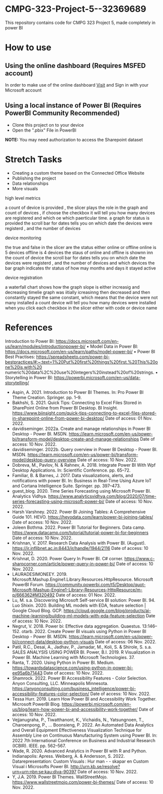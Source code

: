 # CMPG-323-Project-5--32369689

This repository contains code for CMPG 323 Project 5, made completely in power BI

# How to use

## Using the online dashboard (Requires MSFED account)

In order to make use of the online dashboard [Visit](https://app.powerbi.com/groups/me/reports/d90cd180-809d-4cbe-b731-7bd60dc1f306/ReportSection) and Sign in with your Microsoft account

## Using a local instance of Power BI (Requires PowerBI Community **Recommended**)

- Clone this project on to your device
- Open the ".pbix" File in PowerBI

**NOTE:** You may need authorization to access the Sharepoint dataset

# Stretch Tasks

- Creating a custom theme based on the Connected Office Website
- Publishing the project
- Data relationships
- More visuals


high level metrics

a count of device is provided , the slicer plays the role in the graph and count of devices , if choose the checkbox it will tell you how many devices are registered and which oe which paerticular time.
a graph for status is provided
the scroll bar for dates tells you on which date the devices were registerd , and the number of devices

device monitoring

the true and false in the slicer are the status either online or offline
online is 5 devices 
offline is 4 devices 
the staus of online and offline is shownn inn the count of device
the scroll bar for dates tells you on which date the devices were registerd , and the number of devices and which devices 
the bar graph indicates thr status of how may months and days it stayed active

device registration

a waterfall chart shows how the graph slope is either increasig and decreasing 
timelie graph was iitially icreasinng then decreased and then constantly stayed the same constant, which means that the device were not many installed 
a count device will tell you how many devices were installed when you click each checkbox in the slicer either with code or device name

# References

Introduction to Power BI: https://docs.microsoft.com/en-us/learn/modules/introductionpower-bi/
• Model Data in Power BI: https://docs.microsoft.com/en-us/learn/paths/model-power-bi/
• Power BI Best Practises: https://spreadsheeto.com/power-bi-bestpractices/#:~:text=1%20Put%20first%20things%20first.%20This%20one%20is,with%20
numeric%20data%2C%20use%20integers%20instead%20of%20strings.
• Storytelling in Power BI: https://powerbi.microsoft.com/en-us/data-storytelling/

- Aspin, A. 2021. Introduction to Power BI Themes. In: Pro Power BI Theme Creation. Springer. pp. 1–9.
- Bakhshi, S. 2021. Quick Tips: Connecting to Excel Files Stored in SharePoint Online from Power BI Desktop. BI Insight. https://www.biinsight.com/quick-tips-connecting-to-excel-files-stored-in-sharepoint-online-from-power-bi-desktop/ Date of access: 01 Nov. 2022.
- davidiseminger. 2022a. Create and manage relationships in Power BI Desktop - Power BI. MSDN. https://learn.microsoft.com/en-us/power-bi/transform-model/desktop-create-and-manage-relationships Date of access: 10 Nov. 2022.
- davidiseminger. 2022b. Query overview in Power BI Desktop - Power BI. MSDN. https://learn.microsoft.com/en-us/power-bi/transform-model/desktop-query-overview Date of access: 10 Nov. 2022.
- Dobreva, M., Pavlov, N. & Rahnev, A. 2018. Integrate Power BI With Wpf Desktop Applications. In: Scientific Conference. pp. 65–72.
- Familiar, B. & Barnes, J. 2017. Data visualizations, alerts, and notifications with power BI. In: Business in Real-Time Using Azure IoT and Cortana Intelligence Suite. Springer. pp. 397–473.
- guest_blog. 2020. Time Series Forecasting using Microsoft Power BI. Analytics Vidhya. https://www.analyticsvidhya.com/blog/2020/07/time-series-forecasting-using-microsoft-power-bi/ Date of access: 10 Nov. 2022.
- Harsh Varshney. 2022. Power BI Joining Tables: A Comprehensive Guide 101. HEVO. https://hevodata.com/learn/power-bi-joining-tables/ Date of access: 10 Nov. 2022.
- Joleen Bothma. 2022. Power BI Tutorial for Beginners. Data camp. https://www.datacamp.com/tutorial/tutorial-power-bi-for-beginners Date of access: 10 Nov. 2022.
- Krishnan, V. 2017. Research Data Analysis with Power BI. (August). https://ir.inflibnet.ac.in:8443/ir/handle/1944/2116 Date of access: 10 Nov. 2022.
- Krishnat, D. 2020. Power Query In Power BI. C# corner. https://www.c-sharpcorner.com/article/power-query-in-power-bi/ Date of access: 10 Nov. 2022.
- LAURADESIMONEEY. 2019. Microsoft.Mashup.Engine1.Library.Resources.HttpResource. Microsoft PowerBI Forum. https://community.powerbi.com/t5/Desktop/quot-Microsoft-Mashup-Engine1-Library-Resources-HttpResource/m-p/666362#M320492 Date of access: 01 Nov. 2022.
- Lu, M. s.a. Discovering Microsoft Self-service BI solution: Power BI. 94.
  Luo Shixin. 2020. Building ML models with EDA, feature selection | Google Cloud Blog. GCP. https://cloud.google.com/blog/products/ai-machine-learning/building-ml-models-with-eda-feature-selection Date of access: 10 Nov. 2022.
- Negrut, V. 2018. Power bi: Effective data aggregation. Quaestus. 13:146–152.
  otarb. 2022. Create Power BI visuals using Python in Power BI Desktop - Power BI. MSDN. https://learn.microsoft.com/en-us/power-bi/connect-data/desktop-python-visuals Date of access: 06 Nov. 2022.
- Patil, R.C., Desai, A., Jadhav, P., Jamadar, M., Koli, S. & Shirole, S. s.a. SALES ANALYSIS USING POWER BI.
  Power, B.I. 2019. R Visualization in Power BI. Machine Learning with Microsoft Technologies. 37.
- Ranta, T. 2020. Using Python in Power BI. Medium. https://towardsdatascience.com/using-python-in-power-bi-ee95a6b71443 Date of access: 10 Nov. 2022.
- Shamrock. 2022. Power BI Accessibility Features - Color Selection. Anyon Consulting, LLC. Minneapolis Minnesota. https://anyonconsulting.com/business_intelligence/power-bi-accessibility-features-color-selection/ Date of access: 10 Nov. 2022.
- Tessa Hurr. 2019. Learn How Power BI and Accessibility Work Together. Microsoft PowerBI Blog. https://powerbi.microsoft.com/en-us/blog/learn-how-power-bi-and-accessibility-work-together/ Date of access: 10 Nov. 2022.
- Vejjanugraha, P., Tiwatthanont, K., Vichaidis, N., Yatsungnoen, T., Charoenpong, P., … Boonsieng, P. 2022. An Automated Data Analytics and Overall Equipment Effectiveness Visualization Technique for Assembly Line on Continuous Manufacturing System using Power BI. In: 2022 7th International Conference on Business and Industrial Research (ICBIR). IEEE. pp. 562–567.
- Wade, R. 2020. Advanced Analytics in Power BI with R and Python. Indianapolis: Apress.
  Weiberg, A. & Andersson, S. 2022. Datarepresentation: Custom Visuals : Hur man - - skapar en Custom Visual i Microsofts Power BI. http://urn.kb.se/resolve?urn=urn:nbn:se:kau:diva-90397 Date of access: 10 Nov. 2022.
- Y, J.A. 2019. Power BI Themes. WallStreetMojo. https://www.wallstreetmojo.com/power-bi-themes/ Date of access: 10 Nov. 2022.
